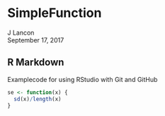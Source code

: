 # SimpleFunction
J Lancon  
September 17, 2017  



## R Markdown

Examplecode for using RStudio with Git and GitHub


```r
se <- function(x) {
  sd(x)/length(x)
}
```
